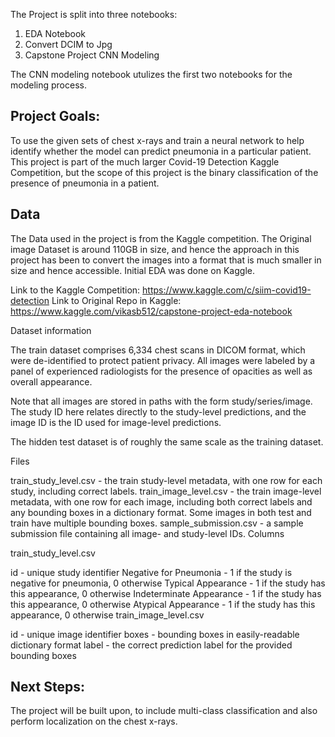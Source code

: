 The Project is split into three notebooks:

1. EDA Notebook
2. Convert DCIM to Jpg
3. Capstone Project CNN Modeling

The CNN modeling notebook utulizes the first two notebooks for the modeling process. 

## Project Goals:
To use the given sets of chest x-rays and train a neural network to help identify whether the model can predict pneumonia in a particular patient. This project is part of the much larger Covid-19 Detection Kaggle Competition, but the scope of this project is the binary classification of the presence of pneumonia in a patient.  

## Data
The Data used in the project is from the Kaggle competition. The Original image Dataset is around 110GB in size, and hence the approach in this project has been to convert the images into a format that is much smaller in size and hence accessible. Initial EDA was done on Kaggle. 

Link to the Kaggle Competition: https://www.kaggle.com/c/siim-covid19-detection
Link to Original Repo in Kaggle: https://www.kaggle.com/vikasb512/capstone-project-eda-notebook

Dataset information

The train dataset comprises 6,334 chest scans in DICOM format, which were de-identified to protect patient privacy. All images were labeled by a panel of experienced radiologists for the presence of opacities as well as overall appearance.

Note that all images are stored in paths with the form study/series/image. The study ID here relates directly to the study-level predictions, and the image ID is the ID used for image-level predictions.

The hidden test dataset is of roughly the same scale as the training dataset.

Files

train_study_level.csv - the train study-level metadata, with one row for each study, including correct labels.
train_image_level.csv - the train image-level metadata, with one row for each image, including both correct labels and any bounding boxes in a dictionary format. Some images in both test and train have multiple bounding boxes.
sample_submission.csv - a sample submission file containing all image- and study-level IDs.
Columns

train_study_level.csv

id - unique study identifier
Negative for Pneumonia - 1 if the study is negative for pneumonia, 0 otherwise
Typical Appearance - 1 if the study has this appearance, 0 otherwise
Indeterminate Appearance  - 1 if the study has this appearance, 0 otherwise
Atypical Appearance  - 1 if the study has this appearance, 0 otherwise
train_image_level.csv

id - unique image identifier
boxes - bounding boxes in easily-readable dictionary format
label - the correct prediction label for the provided bounding boxes


## Next Steps:
The project will be built upon, to include multi-class classification and also perform localization on the chest x-rays.
